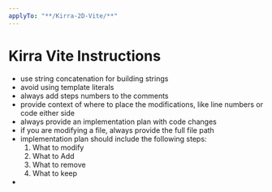```yaml
---
applyTo: "**/Kirra-2D-Vite/**"
---
```


# Kirra Vite Instructions

-   use string concatenation for building strings
-   avoid using template literals
-   always add steps numbers to the comments
-   provide context of where to place the modifications, like line numbers or code either side
-   always provide an implementation plan with code changes
-   if you are modifying a file, always provide the full file path
-   implementation plan should include the following steps:
    1. What to modify
    2. What to Add
    3. What to remove
    4. What to keep
-
